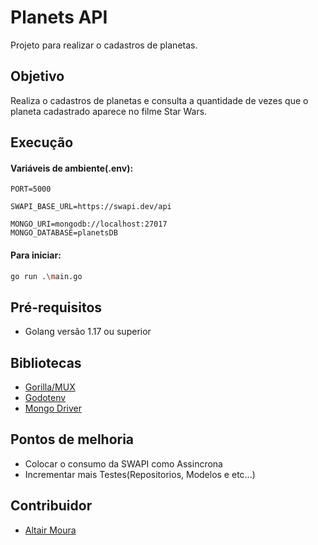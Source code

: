 # Planets API

Projeto para realizar o cadastros de planetas.

## Objetivo

Realiza o cadastros de planetas e consulta a quantidade de vezes que o planeta cadastrado aparece no filme Star Wars.

## Execução

#### Variáveis de ambiente(.env):

```
PORT=5000

SWAPI_BASE_URL=https://swapi.dev/api

MONGO_URI=mongodb://localhost:27017
MONGO_DATABASE=planetsDB
```
#### Para iniciar:
```bash
go run .\main.go
```

## Pré-requisitos

* Golang versão 1.17 ou superior


## Bibliotecas 

* [Gorilla/MUX](https://github.com/gorilla/mux)
* [Godotenv](github.com/joho/godotenv)
* [Mongo Driver](go.mongodb.org/mongo-driver)

## Pontos de melhoria

* Colocar o consumo da SWAPI como Assincrona
* Incrementar mais Testes(Repositorios, Modelos e etc...)

## Contribuidor

* [Altair Moura](https://github.com/alltairr)
